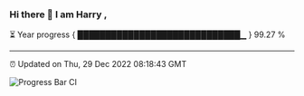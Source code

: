 ### Hi there 👋 I am Harry , 

⏳ Year progress { █████████████████████████████▁ } 99.27 %

---

⏰ Updated on Thu, 29 Dec 2022 08:18:43 GMT

![Progress Bar CI](https://github.com/duykhang68/duykhang68/workflows/Progress%20Bar%20CI/badge.svg)
